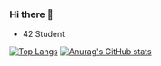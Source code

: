 ### Hi there 👋
- 42 Student


[![Top Langs](https://github-readme-stats.vercel.app/api/top-langs/?username=Maelp20)](https://github.com/Maelp20/github-readme-stats)
[![Anurag's GitHub stats](https://github-readme-stats.vercel.app/api?username=Maelp20)](https://github.com/Maelp20/github-readme-stats)


<!--
**Maelp20/Maelp20** is a ✨ _special_ ✨ repository because its `README.md` (this file) appears on your GitHub profile.

Here are some ideas to get you started:

- 🔭 I’m currently working on ...
- 🌱 I’m currently learning ...
- 👯 I’m looking to collaborate on ...
- 🤔 I’m looking for help with ...
- 💬 Ask me about ...
- 📫 How to reach me: ...
- 😄 Pronouns: ...
- ⚡ Fun fact: ...
-->
